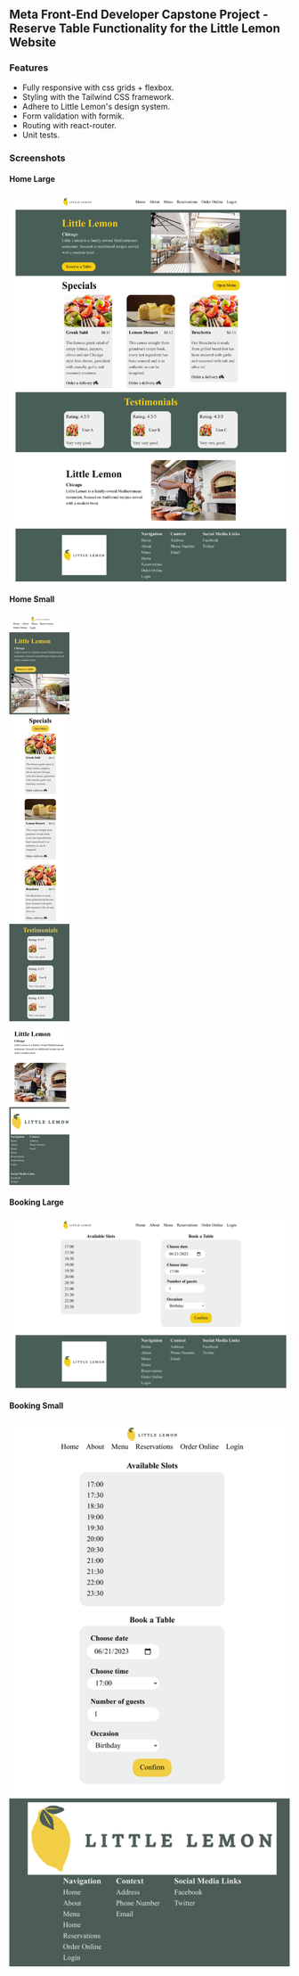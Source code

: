 ## Meta Front-End Developer Capstone Project - Reserve Table Functionality for the Little Lemon Website

### Features
* Fully responsive with css grids + flexbox.
* Styling with the Tailwind CSS framework.
* Adhere to Little Lemon's design system.
* Form validation with formik.
* Routing with react-router.
* Unit tests.

### Screenshots

#### Home Large
![home large](https://github.com/blackskygg/little-lemon/blob/main/screenshots/home-large.png?raw=true)

#### Home Small
![home large](https://github.com/blackskygg/little-lemon/blob/main/screenshots/home-small.png?raw=true)

#### Booking Large
![home large](https://github.com/blackskygg/little-lemon/blob/main/screenshots/book-large.png?raw=true)

#### Booking Small
![home large](https://github.com/blackskygg/little-lemon/blob/main/screenshots/book-small.png?raw=true)